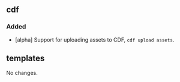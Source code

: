 ## cdf 

### Added

- [alpha] Support for uploading assets to CDF, `cdf upload assets`. 

## templates

No changes.